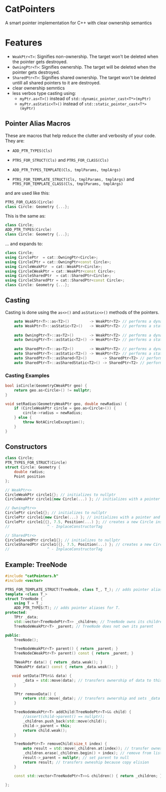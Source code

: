 # CatPointers
A smart pointer implementation for C++ with clear ownership semantics

# Features
 - `WeakPtr<T>`: Signifies non-ownership. The target won't be deleted when the pointer gets destroyed.
 - `OwningPtr<T>`: Signifies ownership. The target will be deleted when the pointer gets destroyed.
 - `SharedPtr<T>`: Signifies shared ownership. The target won't be deleted untill all shared pointers to it are destroyed.
 - clear ownership semntics
 - less verbos type casting using:
   - `myPtr.as<T>()` instead of `std::dynamic_pointer_cast<T*>(myPtr)`
   -  `myPtr.asStatic<T>()` instead of `std::static_pointer_cast<T*>(myPtr)`

## Pointer Alias Macros
These are macros that help reduce the clutter and verbosity of your code.
They are:

- `ADD_PTR_TYPES(Cls)`
- `PTRS_FOR_STRUCT(Cls)` and `PTRS_FOR_CLASS(Cls)`

- `ADD_PTR_TYPES_TEMPLATE(Cls, tmplParams, tmplArgs)`
- `PTRS_FOR_TEMPLATE_STRUCT(Cls, tmplParams, tmplArgs)` and `PTRS_FOR_TEMPLATE_CLASS(Cls, tmplParams, tmplArgs)`

and are used like this:
```c++
PTRS_FOR_CLASS(Circle)
class Circle: Geometry {...};
```
This is the same as:
```c++
class Circle;
ADD_PTR_TYPES(Circle)
class Circle: Geometry {...};
```
... and expands to:
```c++
class Circle;
using CirclePtr  = cat::OwningPtr<Circle>;
using CircleCPtr = cat::OwningPtr<const Circle>;
using CircleWeakPtr  = cat::WeakPtr<Circle>;
using CircleCWeakPtr = cat::WeakPtr<const Circle>;
using CircleSharedPtr  = cat::SharedPtr<Circle>;
using CircleCSharedPtr = cat::SharedPtr<const Circle>;
class Circle: Geometry {...};
```


## Casting
Casting is done using the `as<>()` and `asStatic<>()` methods of the pointers.
```c++
    auto WeakPtr<T>::as<T2>()         -> WeakPtr<T2> // performs a dynamc_cast<T2*>(...)
    auto WeakPtr<T>::asStatic<T2>()   -> WeakPtr<T2> // performs a static_cast<T2*>(...)
    
    auto OwningPtr<T>::as<T2>()       -> WeakPtr<T2> // performs a dynamc_cast<T2*>(...)
    auto OwningPtr<T>::asStatic<T2>() -> WeakPtr<T2> // performs a static_cast<T2*>(...)
    
    auto SharedPtr<T>::as<T2>()       -> WeakPtr<T2> // performs a dynamc_cast<T2*>(...)
    auto SharedPtr<T>::asStatic<T2>() -> WeakPtr<T2> // performs a static_cast<T2*>(...)
    auto SharedPtr<T>::asShared<T2>()       -> SharedPtr<T2> // performs a dynamc_cast<T2*>(...)
    auto SharedPtr<T>::asSharedStatic<T2>() -> SharedPtr<T2> // performs a static_cast<T2*>(...)
```
### Casting Examples
```c++
bool isCircle(GeometryCWeakPtr geo) {
    return geo.as<Circle>() != nullptr;
}

void setRadius(GeometryWeakPtr geo, double newRadius) {
    if (CircleWeakPtr circle = geo.as<Circle>()) {
        circle->radius = newRadius;
    } else {
        throw NotACircleException();
    }
}
```

## Constructors
```c++
class Circle;
PTR_TYPES_FOR_STRUCT(Circle)
struct Circle: Geometry {
    double radius;
    Point position
};
```
```c++
// WeakPtr<>
CircleWeakPtr circle1{}; // initializes to nullptr
CircleWeakPtr circle1{new Circle(...) }; // initializes with a pointer

// OwningPtr<>
CirclePtr circle1{}; // initializes to nullptr
CirclePtr circle1{new Circle(...) }; // initializes with a pointer and takes ownership of the target.
CirclePtr circle1{{}, 7.5, Position(...) }; // creates a new Circle instance.
//                 ^ - InplaceConstructorTag

// SharedPtr<>
CircleSharedPtr circle1{}; // initializes to nullptr
CircleSharedPtr circle1{{}, 7.5, Position(...) }; // creates a new Circle instance.
//                 ^ - InplaceConstructorTag
```

## Example: TreeNode

``` c++
#include "catPointers.h"
#include <vector>

PTRS_FOR_TEMPLATE_STRUCT(TreeNode, class T_, T_); // adds pointer aliases for a templated struct BEFORE acual type definition.
template <class T_>
struct TreeNode {
    using T = T_;
    ADD_PTR_TYPES(T); // adds pointer aliases for T.
protected:
    TPtr _data;
    std::vector<TreeNodePtr<T>> _children; // TreeNode owns its children
    TreeNodeWeakPtr<T> _parent; // TreeNode does not own its parent

public:
    TreeNode();

    TreeNodeWeakPtr<T> parent() { return _parent; }
    TreeNodeCWeakPtr<T> parent() const { return _parent; }

    TWeakPtr data() { return _data.weak(); }
    TCWeakPtr data() const { return _data.weak(); }

   void setData(TPtr&& data) {
        _data = std::move(data); // transfers ownership of data to this TreeNode;
    }

    TPtr removeData() {
        return std::move(_data); // transfers ownership and sets _data = nullptr;
    }

    TreeNodeWeakPtr<T> addChild(TreeNodePtr<T>&& child) {
        //assert(child->parent() == nullptr);
        _children.push_back(std::move(child));
        child->_parent = this;
        return child.weak();
    }

    TreeNodePtr<T> removeChild(size_t index) {
        auto result = std::move(_children.at(index)); // transfer owneship
        _children.erase(_children.begin() + index); // remove from list
        result->_parent = nullptr; // set parent to null
        return result; // transfers owneship because copy elision
    }

    const std::vector<TreeNodePtr<T>>& children() { return _children; }
    
};
```

